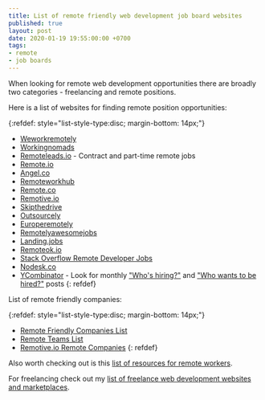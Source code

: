 ```yaml
---
title: List of remote friendly web development job board websites
published: true
layout: post
date: 2020-01-19 19:55:00:00 +0700
tags:
- remote
- job boards
---
```


When looking for remote web development opportunities there are broadly two categories - freelancing and remote positions.

Here is a list of websites for finding remote position opportunities:

{:refdef: style="list-style-type:disc; margin-bottom: 14px;"}
- [Weworkremotely](https://weworkremotely.com)
- [Workingnomads](https://www.workingnomads.co/jobs)
- [Remoteleads.io](https://remoteleads.io) - Contract and part-time remote jobs
- [Remote.io](https://www.remote.io)
- [Angel.co](https://angel.co)
- [Remoteworkhub](https://remoteworkhub.com)
- [Remote.co](https://remote.co/remote-jobs)
- [Remotive.io](https://remotive.io/find-a-job)
- [Skipthedrive](https://www.skipthedrive.com)
- [Outsourcely](https://www.outsourcely.com/remote-web-development-jobs)
- [Europeremotely](https://europeremotely.com)
- [Remotelyawesomejobs](https://www.remotelyawesomejobs.com)
- [Landing.jobs](https://landing.jobs)
- [Remoteok.io](https://remoteok.io)
- [Stack Overflow Remote Developer Jobs](https://stackoverflow.com/jobs/remote-developer-jobs)
- [Nodesk.co](https://nodesk.co/remote-jobs)
- [YCombinator](https://news.ycombinator.com/news) - Look for monthly ["Who's hiring?"](https://hn.algolia.com/?dateRange=all&page=0&prefix=false&query=Ask%20HN%3A%20Who%20is%20hiring%3F&sort=byPopularity&type=story) and ["Who wants to be hired?"](https://hn.algolia.com/?dateRange=all&page=0&prefix=true&query=Ask%20HN%3A%20Who%20wants%20to%20be%20hired%3F&sort=byPopularity&type=story) posts
{: refdef}

List of remote friendly companies:

{:refdef: style="list-style-type:disc; margin-bottom: 14px;"}
- [Remote Friendly Companies List](https://github.com/jessicard/remote-jobs)
- [Remote Teams List](https://oinam.github.io/remote-teams)
- [Remotive.io Remote Companies](https://remotive.io/remote-companies)
{: refdef}

Also worth checking out is this [list of resources for remote workers](https://github.com/lukasz-madon/awesome-remote-job).

For freelancing check out my [list of freelance web development websites and marketplaces]().
